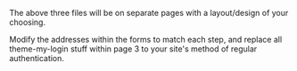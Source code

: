 The above three files will be on separate pages with a layout/design of your choosing.

Modify the addresses within the forms to match each step, and replace all theme-my-login stuff within page 3 to your site's method of regular authentication.
